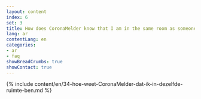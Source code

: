```yaml
---
layout: content
index: 6
set: 3
title: How does CoronaMelder know that I am in the same room as someone else?
lang: ar
contentLang: en
categories:
- ar
- faq
showBreadCrumbs: true
showContact: true
---
```

{% include content/en/34-hoe-weet-CoronaMelder-dat-ik-in-dezelfde-ruimte-ben.md %}
